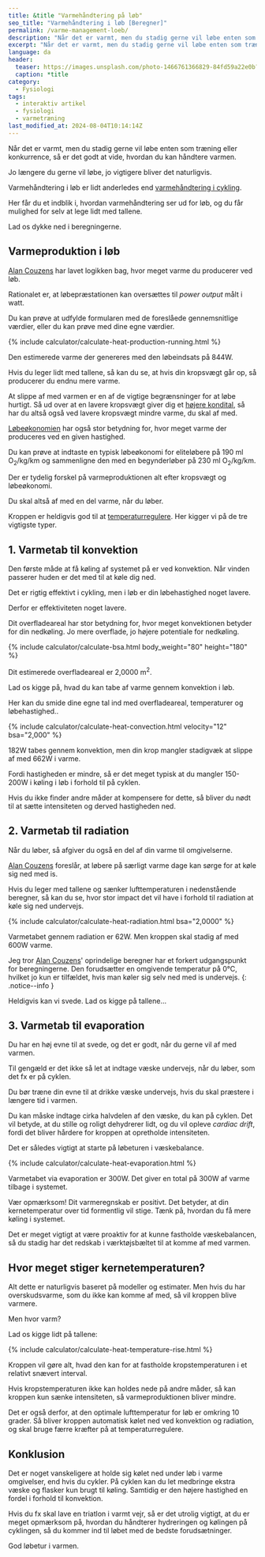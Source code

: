 ```yaml
---
title: &title "️Varmehåndtering på løb"
seo_title: "️Varmehåndtering i løb [Beregner]"
permalink: /varme-management-loeb/
description: "Når det er varmt, men du stadig gerne vil løbe enten som træning eller konkurrence, så er det godt at vide, hvordan du kan håndtere varmen."
excerpt: "Når det er varmt, men du stadig gerne vil løbe enten som træning eller konkurrence, så er det godt at vide, hvordan du kan håndtere varmen."
language: da
header:
  teaser: https://images.unsplash.com/photo-1466761366829-84fd59a22e0b?ixlib=rb-1.2.1&ixid=MnwxMjA3fDB8MHxwaG90by1wYWdlfHx8fGVufDB8fHx8&auto=format&fit=crop&h=300&w=400&q=10
  caption: *title
category:
  - Fysiologi
tags:
  - interaktiv artikel
  - fysiologi
  - varmetræning
last_modified_at: 2024-08-04T10:14:14Z
---
```


Når det er varmt, men du stadig gerne vil løbe enten som træning eller konkurrence, så er det godt at vide, hvordan du kan håndtere varmen.

Jo længere du gerne vil løbe, jo vigtigere bliver det naturligvis.

Varmehåndtering i løb er lidt anderledes end [varmehåndtering i cykling](/varme-management-cykling/).

Her får du et indblik i, hvordan varmehåndtering ser ud for løb, og du får mulighed for selv at lege lidt med tallene.

Lad os dykke ned i beregningerne.

## Varmeproduktion i løb

[Alan Couzens](https://www.alancouzens.com/blog/heat2.html) har lavet logikken bag, hvor meget varme du producerer ved løb.

Rationalet er, at løbepræstationen kan oversættes til _power output_ målt i watt.

Du kan prøve at udfylde formularen med de foreslåede gennemsnitlige værdier, eller du kan prøve med dine egne værdier.

{% include calculator/calculate-heat-production-running.html %}

Den estimerede varme der genereres med den løbeindsats på <span id="heat_management_run_power_output">844</span>W.

Hvis du leger lidt med tallene, så kan du se, at hvis din kropsvægt går op, så producerer du endnu mere varme.

At slippe af med varmen er en af de vigtige begrænsninger for at løbe hurtigt. Så ud over at en lavere kropsvægt giver dig et [højere kondital](/kondital/), så har du altså også ved lavere kropsvægt mindre varme, du skal af med.

[Løbeøkonomien](/lobeokonomi/) har også stor betydning for, hvor meget varme der produceres ved en given hastighed.

Du kan prøve at indtaste en typisk løbeøkonomi for eliteløbere på 190 ml O<sub>2</sub>/kg/km og sammenligne den med en begynderløber på 230 ml O<sub>2</sub>/kg/km.

Der er tydelig forskel på varmeproduktionen alt efter kropsvægt og løbeøkonomi.

Du skal altså af med en del varme, når du løber.

Kroppen er heldigvis god til at [temperaturregulere](/fysiologi-temperaturregulering/). Her kigger vi på de tre vigtigste typer.

## 1. Varmetab til konvektion

Den første måde at få køling af systemet på er ved konvektion. Når vinden passerer huden er det med til at køle dig ned.

Det er rigtig effektivt i cykling, men i løb er din løbehastighed noget lavere.

Derfor er effektiviteten noget lavere.

Dit overfladeareal har stor betydning for, hvor meget konvektionen betyder for din nedkøling. Jo mere overflade, jo højere potentiale for nedkøling.

{% include calculator/calculate-bsa.html body_weight="80" height="180" %}

Dit estimerede overfladeareal er <span id="heat_management_bsa">2,0000</span> m<sup>2</sup>.

Lad os kigge på, hvad du kan tabe af varme gennem konvektion i løb.

Her kan du smide dine egne tal ind med overfladeareal, temperaturer og løbehastighed..

{% include calculator/calculate-heat-convection.html velocity="12" bsa="2,000" %}

<span id="heat_management_convection">182</span>W tabes gennem konvektion, men din krop mangler stadigvæk at slippe af med <span id="heat_management_subtotal_1">662</span>W i varme.

Fordi hastigheden er mindre, så er det meget typisk at du mangler 150-200W i køling i løb i forhold til på cyklen.

Hvis du ikke finder andre måder at kompensere for dette, så bliver du nødt til at sætte intensiteten og derved hastigheden ned.

## 2. Varmetab til radiation

Når du løber, så afgiver du også en del af din varme til omgivelserne.

[Alan Couzens](https://www.alancouzens.com/blog/heat2.html) foreslår, at løbere på særligt varme dage kan sørge for at køle sig ned med is.

Hvis du leger med tallene og sænker lufttemperaturen i nedenstående beregner, så kan du se, hvor stor impact det vil have i forhold til radiation at køle sig ned undervejs.

{% include calculator/calculate-heat-radiation.html bsa="2,0000" %}

Varmetabet gennem radiation er <span id="heat_management_radiation">62</span>W. Men kroppen skal stadig af med <span id="heat_management_subtotal_2">600</span>W varme.

Jeg tror [Alan Couzens](https://www.alancouzens.com/blog/heat.html)' oprindelige beregner har et forkert udgangspunkt for beregningerne. Den forudsætter en omgivende temperatur på 0°C, hvilket jo kun er tilfældet, hvis man køler sig selv ned med is undervejs.
{: .notice--info }

Heldigvis kan vi svede. Lad os kigge på tallene...

## 3. Varmetab til evaporation

Du har en høj evne til at svede, og det er godt, når du gerne vil af med varmen.

Til gengæld er det ikke så let at indtage væske undervejs, når du løber, som det fx er på cyklen.

Du bør træne din evne til at drikke væske undervejs, hvis du skal præstere i længere tid i varmen.

Du kan måske indtage cirka halvdelen af den væske, du kan på cyklen. Det vil betyde, at du stille og roligt dehydrerer lidt, og du vil opleve _cardiac drift_, fordi det bliver hårdere for kroppen at opretholde intensiteten.

Det er således vigtigt at starte på løbeturen i væskebalance.

{% include calculator/calculate-heat-evaporation.html %}

Varmetabet via evaporation er <span id="heat_management_evaporation">300</span>W. Det giver en total på <span id="heat_management_subtotal_3">300</span>W af varme tilbage i systemet.

<p id="heat_management_message">Vær opmærksom! Dit varmeregnskab er positivt. Det betyder, at din kernetemperatur over tid formentlig vil stige. Tænk på, hvordan du få mere køling i systemet.</p>

Det er meget vigtigt at være proaktiv for at kunne fastholde væskebalancen, så du stadig har det redskab i værktøjsbæltet til at komme af med varmen.

## Hvor meget stiger kernetemperaturen?

Alt dette er naturligvis baseret på modeller og estimater. Men hvis du har overskudsvarme, som du ikke kan komme af med, så vil kroppen blive varmere.

Men hvor varm?

Lad os kigge lidt på tallene:

{% include calculator/calculate-heat-temperature-rise.html %}

Kroppen vil gøre alt, hvad den kan for at fastholde kropstemperaturen i et relativt snævert interval.

<p id="heat_temperature_rise_message"></p>

Hvis kropstemperaturen ikke kan holdes nede på andre måder, så kan kroppen kun sænke intensiteten, så varmeproduktionen bliver mindre.

Det er også derfor, at den optimale lufttemperatur for løb er omkring 10 grader. Så bliver kroppen automatisk kølet ned ved konvektion og radiation, og skal bruge færre kræfter på at temperaturregulere.

## Konklusion

Det er noget vanskeligere at holde sig kølet ned under løb i varme omgivelser, end hvis du cykler. På cyklen kan du let medbringe ekstra væske og flasker kun brugt til køling. Samtidig er den højere hastighed en fordel i forhold til konvektion.

Hvis du fx skal lave en triatlon i varmt vejr, så er det utrolig vigtigt, at du er meget opmærksom på, hvordan du håndterer hydreringen og kølingen på cyklingen, så du kommer ind til løbet med de bedste forudsætninger.

God løbetur i varmen.